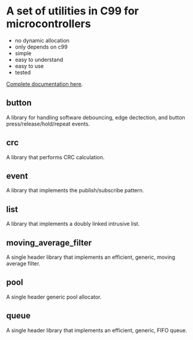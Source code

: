 # A set of utilities in C99 for microcontrollers

* no dynamic allocation
* only depends on c99
* simple
* easy to understand
* easy to use
* tested

[Complete documentation here](https://clnhlzmn.github.io/utils).

## button

A library for handling software debouncing, edge dectection, and button press/release/hold/repeat events.

## crc

A library that performs CRC calculation.

## event

A library that implements the publish/subscribe pattern.

## list

A library that implements a doubly linked intrusive list.

## moving_average_filter

A single header library that implements an efficient, generic, moving average filter.

## pool

A single header generic pool allocator.

## queue

A single header library that implements an efficient, generic, FIFO queue.